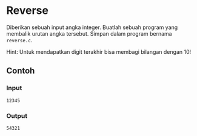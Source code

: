 # Reverse

Diberikan sebuah input angka integer. Buatlah sebuah program yang membalik urutan angka tersebut. Simpan dalam program bernama `reverse.c`.

Hint: Untuk mendapatkan digit terakhir bisa membagi bilangan dengan 10!

## Contoh

### Input

```
12345
```

### Output

```
54321
```
